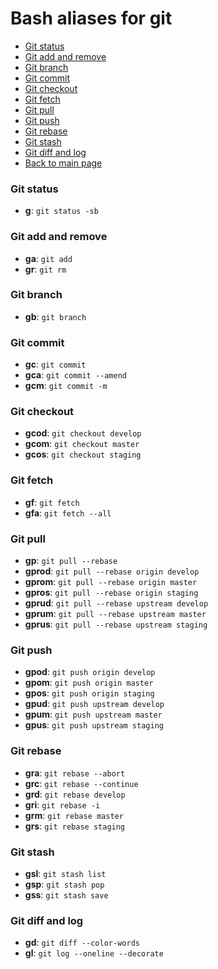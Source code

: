 # Bash aliases for git #

- [Git status](#git-status)
- [Git add and remove](#git-add-and-remove)
- [Git branch](#git-branch)
- [Git commit](#git-commit)
- [Git checkout](#git-checkout)
- [Git fetch](#git-fetch)
- [Git pull](#git-pull)
- [Git push](#git-push)
- [Git rebase](#git-rebase)
- [Git stash](#git-stash)
- [Git diff and log](#git-diff-and-log)
- [Back to main page](../../README.md)

### Git status ###
- **g**: `git status -sb`

### Git add and remove ###
- **ga**: `git add`
- **gr**: `git rm`

### Git branch ###
- **gb**: `git branch`

### Git commit ###
- **gc**: `git commit`
- **gca**: `git commit --amend`
- **gcm**: `git commit -m`

### Git checkout ###
- **gcod**: `git checkout develop`
- **gcom**: `git checkout master`
- **gcos**: `git checkout staging`

### Git fetch ###
- **gf**: `git fetch`
- **gfa**: `git fetch --all`

### Git pull ###
- **gp**: `git pull --rebase`
- **gprod**: `git pull --rebase origin develop`
- **gprom**: `git pull --rebase origin master`
- **gpros**: `git pull --rebase origin staging`
- **gprud**: `git pull --rebase upstream develop`
- **gprum**: `git pull --rebase upstream master`
- **gprus**: `git pull --rebase upstream staging`

### Git push ###
- **gpod**: `git push origin develop`
- **gpom**: `git push origin master`
- **gpos**: `git push origin staging`
- **gpud**: `git push upstream develop`
- **gpum**: `git push upstream master`
- **gpus**: `git push upstream staging`

### Git rebase ###
- **gra**: `git rebase --abort`
- **grc**: `git rebase --continue`
- **grd**: `git rebase develop`
- **gri**: `git rebase -i`
- **grm**: `git rebase master`
- **grs**: `git rebase staging`

### Git stash ###
- **gsl**: `git stash list`
- **gsp**: `git stash pop`
- **gss**: `git stash save`

### Git diff and log ###
- **gd**: `git diff --color-words`
- **gl**: `git log --oneline --decorate`
